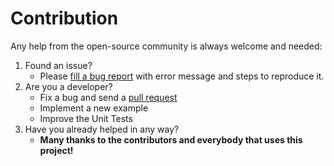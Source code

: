 
# Contribution

Any help from the open-source community is always welcome and needed:

1. Found an issue?
    - Please [fill a bug report][tracker] with error message and steps to reproduce it.
2. Are you a developer?
    - Fix a bug and send a [pull request][pull_request]
    - Implement a new example
    - Improve the Unit Tests
3. Have you already helped in any way?
    - **Many thanks to the contributors and everybody that uses this project!**

[tracker]: https://github.com/dukefirehawk/angel3-examples/issues
[pull_request]: https://github.com/dukefirehawk/angel3-examples/pulls
